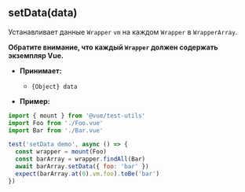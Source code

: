 ## setData(data)

Устанавливает данные `Wrapper` `vm` на каждом `Wrapper` в `WrapperArray`.

**Обратите внимание, что каждый `Wrapper` должен содержать экземпляр Vue.**

- **Принимает:**

  - `{Object} data`

- **Пример:**

```js
import { mount } from '@vue/test-utils'
import Foo from './Foo.vue'
import Bar from './Bar.vue'

test('setData demo', async () => {
  const wrapper = mount(Foo)
  const barArray = wrapper.findAll(Bar)
  await barArray.setData({ foo: 'bar' })
  expect(barArray.at(0).vm.foo).toBe('bar')
})
```
